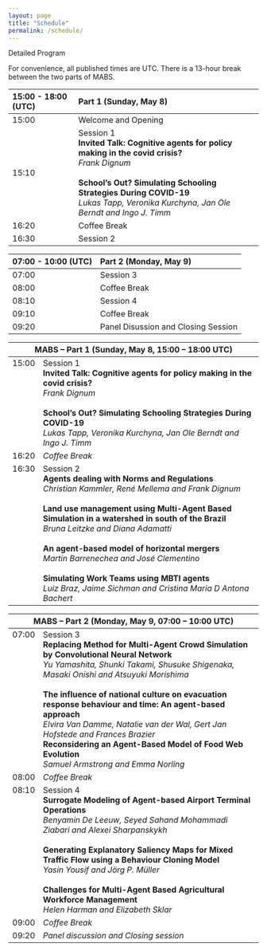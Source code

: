 ```yaml
---
layout: page
title: "Schedule"
permalink: /schedule/
---
```


Detailed Program

For convenience, all published times are UTC. There is a 13-hour break between the two parts of MABS. 

|15:00 - 18:00 (UTC)|Part 1 (Sunday, May 8)|
|:--|:--| 
| 15:00 | Welcome and Opening |
| 15:10 | Session 1 <br/> **Invited Talk: Cognitive agents for policy making in the covid crisis?** <br/> *Frank Dignum* <br/> <br/> **School’s Out? Simulating Schooling Strategies During COVID-19** <br/> *Lukas Tapp, Veronika Kurchyna, Jan Ole Berndt and Ingo J. Timm*|
| 16:20 | Coffee Break |
| 16:30 | Session 2 |

|07:00 - 10:00 (UTC)|Part 2 (Monday, May 9)|
|:--|:--| 
| 07:00 | Session 3 |
| 08:00 | Coffee Break |
| 08:10 | Session 4 |
| 09:10 | Coffee Break |
| 09:20 | Panel Disussion and Closing Session |


<table id="mabs_part1">
    <thead>
        <tr>
            <th colspan="2">MABS – Part 1 (Sunday, May 8, 15:00 – 18:00 UTC)</th>
        </tr>
    </thead>
    <tbody>
        <tr>
            <td align="left" valign="top">15:00</td>
            <td align="left" valign="top">Session 1 <br/>
                                          <b>Invited Talk: Cognitive agents for policy making in the covid crisis?</b><br/>
                                          <i>Frank Dignum</i><br/>
                                          <br/>
                                          <b>School’s Out? Simulating Schooling Strategies During COVID-19</b><br/>
                                          <i>Lukas Tapp, Veronika Kurchyna, Jan Ole Berndt and Ingo J. Timm</i></td>
        </tr>
        <tr>
            <td align="left" valign="top">16:20</td>
            <td align="left" valign="top"><i>Coffee Break</i></td>
        </tr>
        <tr>
            <td align="left" valign="top">16:30</td>
            <td align="left" valign="top">Session 2 <br/>
                                          <b>Agents dealing with Norms and Regulations</b><br/>
                                          <i>Christian Kammler, René Mellema and Frank Dignum</i><br/>
                                          <br/>
                                          <b>Land use management using Multi-Agent Based Simulation in a watershed in south of the Brazil</b><br/>
                                          <i>Bruna Leitzke and Diana Adamatti</i><br/>
                                          <br/>
                                          <b>An agent-based model of horizontal mergers</b><br/>
                                          <i>Martin Barrenechea and José Clementino</i><br/>
                                          <br/>
                                          <b>Simulating Work Teams using MBTI agents</b><br/>
                                          <i>Luiz Braz, Jaime Sichman and Cristina Maria D Antona Bachert</i></td>
        </tr>
    </tbody>
</table>





<table id="mabs_part1">
    <thead>
        <tr>
            <th colspan="2">MABS – Part 2 (Monday, May 9, 07:00 – 10:00 UTC)</th>
        </tr>
    </thead>
    <tbody>
        <tr>
            <td align="left" valign="top">07:00</td>
            <td align="left" valign="top">Session 3<br/>
                                          <b>Replacing Method for Multi-Agent Crowd Simulation by Convolutional Neural Network</b><br/>
                                          <i>Yu Yamashita, Shunki Takami, Shusuke Shigenaka, Masaki Onishi and Atsuyuki Morishima</i><br/>
                                          <br/>
                                          <b>The influence of national culture on evacuation response behaviour and time: An agent-based approach</b><br/>
                                          <i>Elvira Van Damme, Natalie van der Wal, Gert Jan Hofstede and Frances Brazier</i>
                                          <br/>
                                          <b>Reconsidering an Agent-Based Model of Food Web Evolution</b><br/>
                                          <i>Samuel Armstrong and Emma Norling</i></td>
        </tr>
        <tr>
            <td align="left" valign="top">08:00</td>
            <td align="left" valign="top"><i>Coffee Break</i></td>
        </tr>
        <tr>
            <td align="left" valign="top">08:10</td>
            <td align="left" valign="top">Session 4<br/>
                                          <b>Surrogate Modeling of Agent-based Airport Terminal Operations</b><br/>
                                          <i>Benyamin De Leeuw, Seyed Sahand Mohammadi Ziabari and Alexei Sharpanskykh</i><br/>
                                          <br/>
                                          <b>Generating Explanatory Saliency Maps for Mixed Traffic Flow using a Behaviour Cloning Model</b><br/>
                                          <i>Yasin Yousif and Jörg P. Müller</i><br/>
                                          <br/>
                                          <b>Challenges for Multi-Agent Based Agricultural Workforce Management</b><br/>
                                          <i>Helen Harman and Elizabeth Sklar</i></td>
        </tr>
        <tr>
            <td align="left" valign="top">09:00</td>
            <td align="left" valign="top"><i>Coffee Break</i></td>
        </tr>
        <tr>
            <td align="left" valign="top">09:20</td>
            <td align="left" valign="top"><i>Panel discussion and Closing session</i></td>
        </tr>
    </tbody>
</table>
